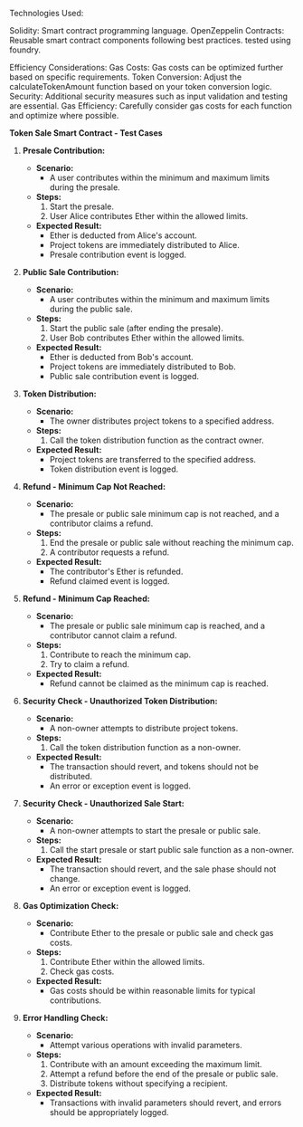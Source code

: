 Technologies Used:

Solidity: Smart contract programming language.
OpenZeppelin Contracts: Reusable smart contract components following best practices.
tested using foundry.

Efficiency Considerations:
Gas Costs: Gas costs can be optimized further based on specific requirements.
Token Conversion: Adjust the calculateTokenAmount function based on your token conversion logic.
Security: Additional security measures such as input validation and testing are essential.
Gas Efficiency: Carefully consider gas costs for each function and optimize where possible.

**Token Sale Smart Contract - Test Cases**

1. **Presale Contribution:**
   - **Scenario:**
     - A user contributes within the minimum and maximum limits during the presale.
   - **Steps:**
     1. Start the presale.
     2. User Alice contributes Ether within the allowed limits.
   - **Expected Result:**
     - Ether is deducted from Alice's account.
     - Project tokens are immediately distributed to Alice.
     - Presale contribution event is logged.

2. **Public Sale Contribution:**
   - **Scenario:**
     - A user contributes within the minimum and maximum limits during the public sale.
   - **Steps:**
     1. Start the public sale (after ending the presale).
     2. User Bob contributes Ether within the allowed limits.
   - **Expected Result:**
     - Ether is deducted from Bob's account.
     - Project tokens are immediately distributed to Bob.
     - Public sale contribution event is logged.

3. **Token Distribution:**
   - **Scenario:**
     - The owner distributes project tokens to a specified address.
   - **Steps:**
     1. Call the token distribution function as the contract owner.
   - **Expected Result:**
     - Project tokens are transferred to the specified address.
     - Token distribution event is logged.

4. **Refund - Minimum Cap Not Reached:**
   - **Scenario:**
     - The presale or public sale minimum cap is not reached, and a contributor claims a refund.
   - **Steps:**
     1. End the presale or public sale without reaching the minimum cap.
     2. A contributor requests a refund.
   - **Expected Result:**
     - The contributor's Ether is refunded.
     - Refund claimed event is logged.

5. **Refund - Minimum Cap Reached:**
   - **Scenario:**
     - The presale or public sale minimum cap is reached, and a contributor cannot claim a refund.
   - **Steps:**
     1. Contribute to reach the minimum cap.
     2. Try to claim a refund.
   - **Expected Result:**
     - Refund cannot be claimed as the minimum cap is reached.

6. **Security Check - Unauthorized Token Distribution:**
   - **Scenario:**
     - A non-owner attempts to distribute project tokens.
   - **Steps:**
     1. Call the token distribution function as a non-owner.
   - **Expected Result:**
     - The transaction should revert, and tokens should not be distributed.
     - An error or exception event is logged.

7. **Security Check - Unauthorized Sale Start:**
   - **Scenario:**
     - A non-owner attempts to start the presale or public sale.
   - **Steps:**
     1. Call the start presale or start public sale function as a non-owner.
   - **Expected Result:**
     - The transaction should revert, and the sale phase should not change.
     - An error or exception event is logged.

8. **Gas Optimization Check:**
   - **Scenario:**
     - Contribute Ether to the presale or public sale and check gas costs.
   - **Steps:**
     1. Contribute Ether within the allowed limits.
     2. Check gas costs.
   - **Expected Result:**
     - Gas costs should be within reasonable limits for typical contributions.

9. **Error Handling Check:**
   - **Scenario:**
     - Attempt various operations with invalid parameters.
   - **Steps:**
     1. Contribute with an amount exceeding the maximum limit.
     2. Attempt a refund before the end of the presale or public sale.
     3. Distribute tokens without specifying a recipient.
   - **Expected Result:**
     - Transactions with invalid parameters should revert, and errors should be appropriately logged.
